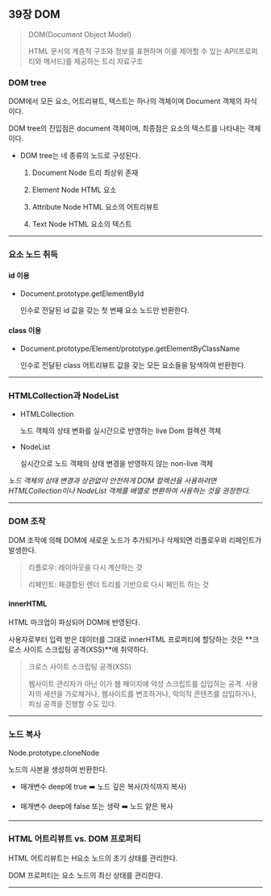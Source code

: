 ## 39장 DOM

> DOM(Document Object Model)
>
> HTML 문서의 계층적 구조와 정보를 표현하며 이를 제어할 수 있는 API(프로퍼티와 메서드)를 제공하는 트리 자료구조

### DOM tree

DOM에서 모든 요소, 어트리뷰트, 텍스트는 하나의 객체이며 Document 객체의 자식이다.

DOM tree의 진입점은 document 객체이며, 최종점은 요소의 텍스트를 나타내는 객체이다.

- DOM tree는 네 종류의 노드로 구성된다.

  1. Document Node
     트리 최상위 존재

  2. Element Node
     HTML 요소

  3. Attribute Node
     HTML 요소의 어트리뷰트

  4. Text Node
     HTML 요소의 텍스트

<hr />

### 요소 노드 취득

#### id 이용

- Document.prototype.getElementById

  인수로 전달된 id 값을 갖는 첫 번째 요소 노드만 반환한다.

#### class 이용

- Document.prototype/Element/prototype.getElementByClassName

  인수로 전달된 class 어트리뷰트 값을 갖는 모든 요소들을 탐색하여 반환한다.

<hr />

### HTMLCollection과 NodeList

- HTMLCollection

  노드 객체의 상태 변화를 실시간으로 반영하는 live Dom 컬렉션 객체

- NodeList

  실시간으로 노드 객체의 상태 변경을 반영하지 않는 non-live 객체

_노드 객체의 상태 변경과 상관없이 안전하게 DOM 컬렉션을 사용하려면 HTMLCollection이나 NodeList 객체를 배열로 변환하여 사용하는 것을 권장한다._

<hr />

### DOM 조작

DOM 조작에 의해 DOM에 새로운 노드가 추가되거나 삭제되면 리플로우와 리페인트가 발생한다.

> 리플로우: 레이아웃을 다시 계산하는 것
>
> 리페인트: 재결합된 렌더 트리를 기반으로 다시 페인트 하는 것

#### innerHTML

HTML 마크업이 파싱되어 DOM에 반영된다.

사용자로부터 입력 받은 데이터를 그대로 innerHTML 프로퍼티에 할당하는 것은 **크로스 사이트 스크립팅 공격(XSS)**에 취약하다.

> 크로스 사이트 스크립팅 공격(XSS)
>
> 웹사이트 관리자가 아닌 이가 웹 페이지에 악성 스크립트를 삽입하는 공격. 사용자의 세션을 가로채거나, 웹사이트를 변조하거나, 악의적 콘텐츠를 삽입하거나, 피싱 공격을 진행할 수도 있다.

<hr />

### 노드 복사

Node.prototype.cloneNode

노드의 사본을 생성하여 반환한다.

- 매개변수 deep에 true ➡️ 노드 깊은 복사(자식까지 복사)

- 매개변수 deep에 false 또는 생략 ➡️ 노드 얕은 복사

<hr />

### HTML 어트리뷰트 vs. DOM 프로퍼티

HTML 어트리뷰트는 H요소 노드의 초기 상태를 관리한다.

DOM 프로퍼티는 요소 노드의 최신 상태를 관리한다.

<hr />
